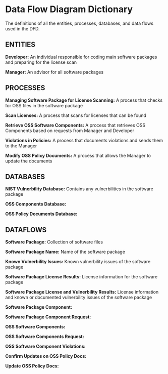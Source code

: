 # Data Flow Diagram Dictionary

The definitions of all the entities, processes, databases, and data flows used in the DFD.

## ENTITIES

**Developer:** An individual responsible for coding main software packages and preparing for the license scan

**Manager:** An advisor for all software packages

## PROCESSES

**Managing Software Package for License Scanning:** A process that checks for OSS files in the software package

**Scan Licenses:** A process that scans for licenses that can be found

**Retrieve OSS Software Components:** A process that retrieves OSS Components based on requests from Manager and Developer

**Violations in Policies:** A process that documents violations and sends them to the Manager

**Modify OSS Policy Documents:** A process that allows the Manager to update the documents

## DATABASES

**NIST Vulnerbility Database:** Contains any vulnerbilities in the software package

**OSS Components Database:** 

**OSS Policy Documents Database:** 


## DATAFLOWS

**Software Package:** Collection of software files

**Software Package Name:** Name of the software package

**Known Vulnerbility Issues:** Known vulnerbility issues of the software package

**Software Package License Results:** License information for the software package

**Software Package License and Vulnerbility Results:** License information and known or documented vulnerbility issues of the software package

**Software Package Component:** 

**Software Package Component Request:**

**OSS Software Components:**

**OSS Software Components Request:**

**OSS Software Component Violations:**

**Confirm Updates on OSS Policy Docs:**

**Update OSS Policy Docs:**

